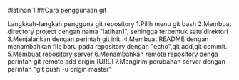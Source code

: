 #latihan 1
##Cara penggunaan git

Langkkah-langkah pengguna git repository
1.Pilih menu git bash
2.Membuat directory project dengan nama "latihan1", sehingga terbentuk satu direktori
3.Menjalankan dengan perintah git init.
4.Membuat README dengan menambahkan file baru pada repository dengan "echo",git add,git commit.
5.Membuat repository server 
6.Menambahkan remote repository denga perintah git remote add origin [URL]
7.Mengirim perubahan server dengan perintah "git push -u origin master"
